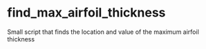 # find_max_airfoil_thickness
Small script that finds the location and value of the maximum airfoil thickness
